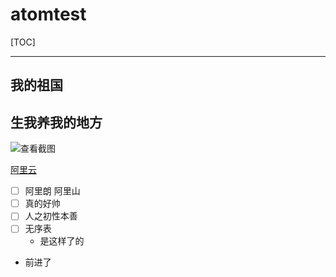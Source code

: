 # atomtest
[TOC]

------



## 我的祖国

## 生我养我的地方

![查看截图](D:\360Downloads\五笔字根.jpg)

[阿里云](https://account.aliyun.com/)

- [ ] 阿里朗	阿里山
- [ ] 真的好帅
- [ ] 人之初性本善
- [ ] 无序表
  - 是这样了的
- 前进了

[1]: http://www.baidu.com	"baidu"
[2]: http://www.sina.com	"sina"

